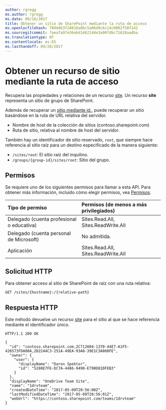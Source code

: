 ```yaml
---
author: rgregg
ms.author: rgregg
ms.date: 09/10/2017
title: Obtener un sitio de SharePoint mediante la ruta de acceso
ms.openlocfilehash: 789d4b3f24818a8bc5a06d0c6c14c0002f58f142
ms.sourcegitcommit: 7aea7a97e36e6d146214de3a90fdbc71628aadba
ms.translationtype: HT
ms.contentlocale: es-ES
ms.lasthandoff: 09/28/2017
---
```

# <a name="get-a-site-resource-by-path"></a>Obtener un recurso de sitio mediante la ruta de acceso

Recupera las propiedades y relaciones de un recurso [site][]. Un recurso **site** representa un sitio de grupo de SharePoint.

[site]: ../resources/site.md

Además de recuperar un [sitio mediante id.](site_get.md), puede recuperar un sitio basándose en la ruta de URL relativa del servidor.

* Nombre de host de la colección de sitios (contoso.sharepoint.com)
* Ruta de sitio, relativa al nombre de host del servidor.

También hay un identificador de sitio reservado, `root`, que siempre hace referencia al sitio raíz para un destino especificado de la manera siguiente:

* `/sites/root`: El sitio raíz del inquilino.
* `/groups/{group-id}/sites/root`: Sitio del grupo.

## <a name="permissions"></a>Permisos

Se requiere uno de los siguientes permisos para llamar a esta API. Para obtener más información, incluido cómo elegir permisos, vea [Permisos](../../../concepts/permissions_reference.md).

|Tipo de permiso      | Permisos (de menos a más privilegiados)              |
|:--------------------|:---------------------------------------------------------|
|Delegado (cuenta profesional o educativa) | Sites.Read.All, Sites.ReadWrite.All    |
|Delegado (cuenta personal de Microsoft) | No admitida.    |
|Aplicación | Sites.Read.All, Sites.ReadWrite.All |

## <a name="http-request"></a>Solicitud HTTP

Para obtener acceso al sitio de SharePoint de raíz con una ruta relativa:

<!-- { "blockType": "request", "name": "get-site-by-hostname-and-path", "scopes": "service.sharepoint sites.read.all" } -->

```http
GET /sites/{hostname}:/{relative-path}
```

## <a name="http-response"></a>Respuesta HTTP

Este método devuelve un recurso [site][] para el sitio al que se hace referencia mediante el identificador único.

<!-- { "blockType": "response", "truncated": true, "@odata.type": "microsoft.graph.site" } -->

```http
HTTP/1.1 200 OK

{
  "id": "contoso.sharepoint.com,2C712604-1370-44E7-A1F5-426573FDA80A,2D2244C3-251A-49EA-93A8-39E1C3A060FE",
  "owner": {
    "user": { 
      "displayName": "Daron Spektor",
      "id": "5280E7FE-DC7A-4486-9490-E790D81DFEB3"
    }
  },
  "displayName": "OneDrive Team Site",
  "name": "1drvteam",
  "createdDateTime": "2017-05-09T20:56:00Z",
  "lastModifiedDateTime": "2017-05-09T20:56:01Z",
  "webUrl": "https://contoso.sharepoint.com/teams/1drvteam"
}
```

<!-- {
  "type": "#page.annotation",
  "description": "",
  "keywords": "",
  "section": "documentation",
  "tocPath": "Sites/Get by path"
} -->
